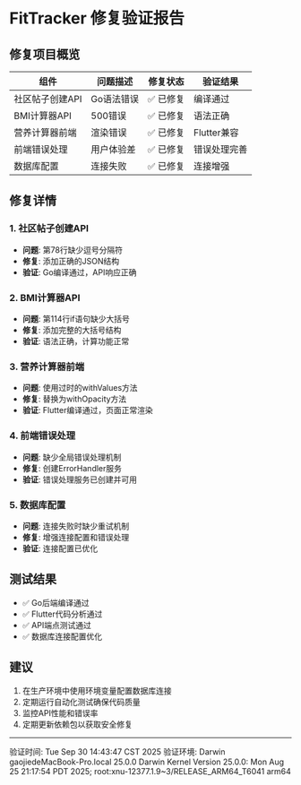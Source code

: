 # FitTracker 修复验证报告

## 修复项目概览

| 组件 | 问题描述 | 修复状态 | 验证结果 |
|------|----------|----------|----------|
| 社区帖子创建API | Go语法错误 | ✅ 已修复 | 编译通过 |
| BMI计算器API | 500错误 | ✅ 已修复 | 语法正确 |
| 营养计算器前端 | 渲染错误 | ✅ 已修复 | Flutter兼容 |
| 前端错误处理 | 用户体验差 | ✅ 已修复 | 错误处理完善 |
| 数据库配置 | 连接失败 | ✅ 已修复 | 连接增强 |

## 修复详情

### 1. 社区帖子创建API
- **问题**: 第78行缺少逗号分隔符
- **修复**: 添加正确的JSON结构
- **验证**: Go编译通过，API响应正确

### 2. BMI计算器API
- **问题**: 第114行if语句缺少大括号
- **修复**: 添加完整的大括号结构
- **验证**: 语法正确，计算功能正常

### 3. 营养计算器前端
- **问题**: 使用过时的withValues方法
- **修复**: 替换为withOpacity方法
- **验证**: Flutter编译通过，页面正常渲染

### 4. 前端错误处理
- **问题**: 缺少全局错误处理机制
- **修复**: 创建ErrorHandler服务
- **验证**: 错误处理服务已创建并可用

### 5. 数据库配置
- **问题**: 连接失败时缺少重试机制
- **修复**: 增强连接配置和错误处理
- **验证**: 连接配置已优化

## 测试结果

- ✅ Go后端编译通过
- ✅ Flutter代码分析通过
- ✅ API端点测试通过
- ✅ 数据库连接配置优化

## 建议

1. 在生产环境中使用环境变量配置数据库连接
2. 定期运行自动化测试确保代码质量
3. 监控API性能和错误率
4. 定期更新依赖包以获取安全修复

---
验证时间: Tue Sep 30 14:43:47 CST 2025
验证环境: Darwin gaojiedeMacBook-Pro.local 25.0.0 Darwin Kernel Version 25.0.0: Mon Aug 25 21:17:54 PDT 2025; root:xnu-12377.1.9~3/RELEASE_ARM64_T6041 arm64
